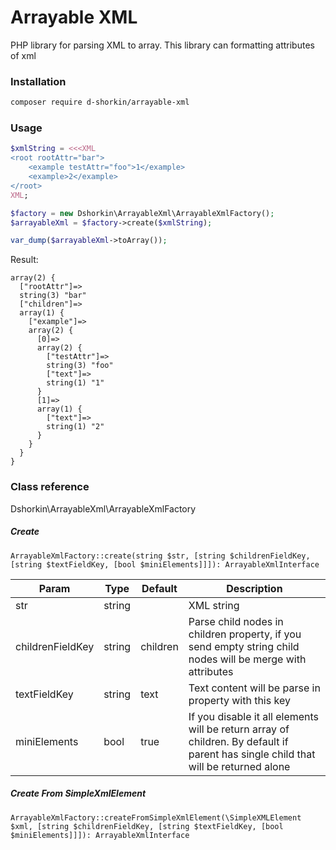 # Arrayable XML

PHP library for parsing XML to array. This library can formatting attributes of xml

### Installation

```bash
composer require d-shorkin/arrayable-xml
```

### Usage

```php
$xmlString = <<<XML
<root rootAttr="bar">
    <example testAttr="foo">1</example>
    <example>2</example>
</root>
XML;

$factory = new Dshorkin\ArrayableXml\ArrayableXmlFactory();
$arrayableXml = $factory->create($xmlString);

var_dump($arrayableXml->toArray());
```

Result:

```
array(2) {
  ["rootAttr"]=>
  string(3) "bar"
  ["children"]=>
  array(1) {
    ["example"]=>
    array(2) {
      [0]=>
      array(2) {
        ["testAttr"]=>
        string(3) "foo"
        ["text"]=>
        string(1) "1"
      }
      [1]=>
      array(1) {
        ["text"]=>
        string(1) "2"
      }
    }
  }
}
```

### Class reference

Dshorkin\ArrayableXml\ArrayableXmlFactory

##### Create

```
ArrayableXmlFactory::create(string $str, [string $childrenFieldKey, [string $textFieldKey, [bool $miniElements]]]): ArrayableXmlInterface
```

| Param            	| Type   	| Default  	| Description                                                                                                                        	|
|------------------	|--------	|----------	|------------------------------------------------------------------------------------------------------------------------------------	|
| str              	| string 	|          	| XML string                                                                                                                         	|
| childrenFieldKey 	| string 	| children 	| Parse child nodes in children property, if you send empty string child nodes will be merge with attributes                         	|
| textFieldKey     	| string 	| text     	| Text content will be parse in property with this key                                                                               	|
| miniElements     	| bool   	| true     	| If you disable it all elements will be return array of children. By default if parent has single child that will be returned alone 	|


##### Create From SimpleXmlElement

```
ArrayableXmlFactory::createFromSimpleXmlElement(\SimpleXMLElement $xml, [string $childrenFieldKey, [string $textFieldKey, [bool $miniElements]]]): ArrayableXmlInterface
```


